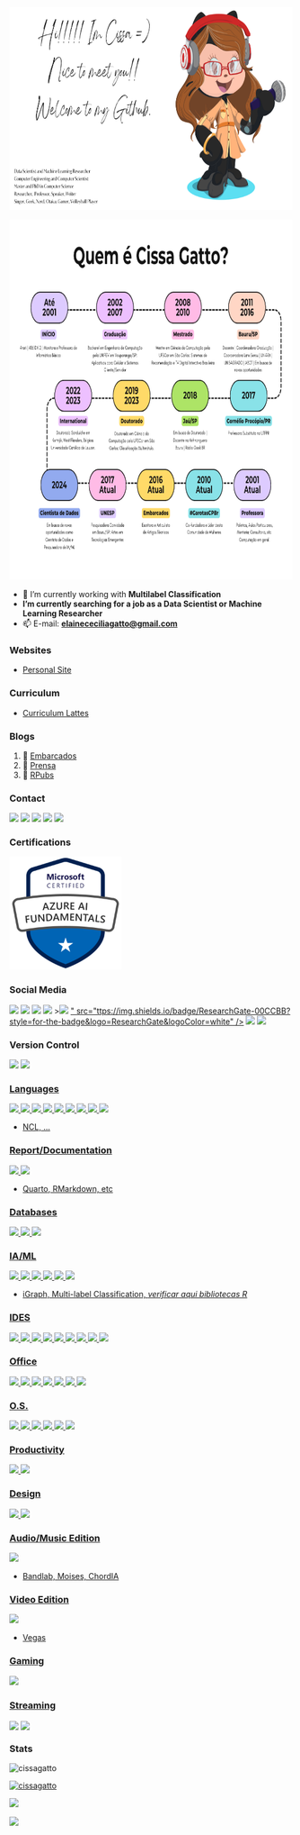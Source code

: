 <p align="center"><img src="https://github.com/cissagatto/cissagatto/blob/main/github.png" width="640" height="360"/> </a>
<p align="center"><img src="https://github.com/cissagatto/cissagatto/blob/main/quem-cissa.png" width="720" height="640"/> </a>

- 🔭 I’m currently working with **Multilabel Classification**
- **I’m currently searching for a job as a Data Scientist or Machine Learning Researcher**  
- 📫 E-mail: **elainececiliagatto@gmail.com**


### Websites
- [Personal Site](https://sites.google.com/view/cissagatto)

### Curriculum
- [Curriculum Lattes](http://lattes.cnpq.br/8559022477811603)
  
### Blogs
1. 📝 [Embarcados](https://www.embarcados.com.br/author/cissa/)
2. 📝 [Prensa](https://prensa.li/@cissa.gatto/)
3. 📝 [RPubs](https://rpubs.com/cissagatto)


### Contact
<p align="left">
<img src="https://img.shields.io/badge/WhatsApp-25D366?style=for-the-badge&logo=whatsapp&logoColor=white" /> 
<img src="https://img.shields.io/badge/Telegram-2CA5E0?style=for-the-badge&logo=telegram&logoColor=white" />
<img src="https://img.shields.io/badge/Gmail-D14836?style=for-the-badge&logo=gmail&logoColor=white" />
<img src="https://img.shields.io/badge/Messenger-00B2FF?style=for-the-badge&logo=messenger&logoColor=white" />
<img src="https://img.shields.io/badge/Microsoft_Outlook-0078D4?style=for-the-badge&logo=microsoft-outlook&logoColor=white" />

### Certifications
<p align="left">
<img src="https://github.com/cissagatto/cissagatto/blob/main/azure-ai-fundamentals-600x600.png" width="200" height="200"/> </a> 


### Social Media
<p align="left">
<a href="https://www.facebook.com/elainececiliagatto/" target="blank"><img src="https://img.shields.io/badge/Facebook-1877F2?style=for-the-badge&logo=facebook&logoColor=white" /></a>
<a href="https://twitter.com/cissagatto" target="blank"><img src="https://img.shields.io/badge/Twitter-1DA1F2?style=for-the-badge&logo=twitter&logoColor=white" /></a>
<a href="https://instagram.com/cissagatto" target="blank"><img src="https://img.shields.io/badge/Instagram-E4405F?style=for-the-badge&logo=instagram&logoColor=white" /></a>
<a href="https://linkedin.com/in/elainececiliagatto" target="blank"><img src="https://img.shields.io/badge/LinkedIn-0077B5?style=for-the-badge&logo=linkedin&logoColor=white"/></a>
<a hre="https://github.com/cissagatto" target="blank" target="blank">><img src="https://img.shields.io/badge/Slack-4A154B?style=for-the-badge&logo=slack&logoColor=white" /></a>
<a href="https://www.kaggle.com/elainececiliagatto" src="https://img.shields.io/badge/Kaggle-035a7d?style=for-the-badge&logo=kaggle&logoColor=white" /></a>
<a href="https://www.researchgate.net/profile/Elaine-Gatto target="blank">" src="ttps://img.shields.io/badge/ResearchGate-00CCBB?style=for-the-badge&logo=ResearchGate&logoColor=white" /></a>
<a hre="https://github.com/cissagatto" target="blank"> <img src="https://img.shields.io/badge/Discord-%235865F2.svg?style=for-the-badge&logo=discord&logoColor=white"/>
<a href="https://stackoverflow.com/users/12873104" target="blank"><img src="https://img.shields.io/badge/Stack_Overflow-FE7A16?style=for-the-badge&logo=stack-overflow&logoColor=white" /></a>


### Version Control
<p align="left">
<a href="https://gitlab.com/elainececiliagatto" target="blank"><img src="https://img.shields.io/badge/GitLab-330F63?style=for-the-badge&logo=gitlab&logoColor=white" /></a>
<a href="https://github.com/cissagatto" target="blank"> <img src="https://img.shields.io/badge/git-%23F05033.svg?style=for-the-badge&logo=git&logoColor=white"/>


### Languages
<p align="left">
<img src="https://img.shields.io/badge/r-%23276DC3.svg?style=for-the-badge&logo=r&logoColor=white"/>
<img src="https://img.shields.io/badge/Python-3776AB?style=for-the-badge&logo=python&logoColor=white"/>
<img src="https://img.shields.io/badge/C-00599C?style=for-the-badge&logo=c&logoColor=white"/>
<img src="https://img.shields.io/badge/C%2B%2B-00599C?style=for-the-badge&logo=c%2B%2B&logoColor=white"/>
<img src="https://img.shields.io/badge/Java-ED8B00?style=for-the-badge&logo=java&logoColor=white"/>
<img src="https://img.shields.io/badge/Lua-2C2D72?style=for-the-badge&logo=lua&logoColor=white"/>
<img src="https://img.shields.io/badge/assembly%20script-%23000000.svg?style=for-the-badge&logo=assemblyscript&logoColor=white"/>
<img src="https://img.shields.io/badge/PowerShell-%235391FE.svg?style=for-the-badge&logo=powershell&logoColor=white"/>
<img src="https://img.shields.io/badge/Shell_Script-121011?style=for-the-badge&logo=gnu-bash&logoColor=white"/>

- NCL, ... 

### Report/Documentation
<p align="left">
<img src="https://img.shields.io/badge/latex-%23008080.svg?style=for-the-badge&logo=latex&logoColor=white"/>
<img src="https://img.shields.io/badge/Markdown-000000?style=for-the-badge&logo=markdown&logoColor=white"/>

- Quarto, RMarkdown, etc
  
### Databases
<p align="left">
<img src="https://img.shields.io/badge/MySQL-00000F?style=for-the-badge&logo=mysql&logoColor=white"/>
<img src="https://img.shields.io/badge/PostgreSQL-316192?style=for-the-badge&logo=postgresql&logoColor=white"/>
<img src="https://img.shields.io/badge/MongoDB-4EA94B?style=for-the-badge&logo=mongodb&logoColor=white"/>


### IA/ML
<p align="left">
<img src="https://img.shields.io/badge/Matplotlib-%23ffffff.svg?style=for-the-badge&logo=Matplotlib&logoColor=black"/>
<img src="https://img.shields.io/badge/numpy-%23013243.svg?style=for-the-badge&logo=numpy&logoColor=white"/>
<img src="https://img.shields.io/badge/pandas-%23150458.svg?style=for-the-badge&logo=pandas&logoColor=white"/>
<img src="https://img.shields.io/badge/Plotly-%233F4F75.svg?style=for-the-badge&logo=plotly&logoColor=white"/>
<img src="htps://img.shields.io/badge/scikit--learn-%23F7931E.svg?style=for-the-badge&logo=scikit-learn&logoColor=white"/>
<img src="https://img.shields.io/badge/SciPy-%230C55A5.svg?style=for-the-badge&logo=scipy&logoColor=%white"/>

- iGraph, Multi-label Classification, *verificar aqui bibliotecas R*


### IDES
<p align="left">
<img src="https://img.shields.io/badge/RStudio-4285F4?style=for-the-badge&logo=rstudio&logoColor=white"/>
<img src="https://img.shields.io/badge/Eclipse-FE7A16.svg?style=for-the-badge&logo=Eclipse&logoColor=white"/>
<img src="https://img.shields.io/badge/NetBeansIDE-1B6AC6.svg?style=for-the-badge&logo=apache-netbeans-ide&logoColor=white"/>
<img src="https://img.shields.io/badge/-Visual%20Studio%20Code-333333?style=for-the-badge&logo=visual-studio-code&logoColor=007ACC"/>
<img src="https://img.shields.io/badge/pycharm-143?style=for-the-badge&logo=pycharm&logoColor=black&color=black&labelColor=green"/>
<img src="https://img.shields.io/badge/Spyder-838485?style=for-the-badge&logo=spyder%20ide&logoColor=maroon"/>
<img src="https://img.shields.io/badge/jupyter-%23FA0F00.svg?style=for-the-badge&logo=jupyter&logoColor=white"/>
<img src="https://img.shields.io/badge/Notepad++-90E59A.svg?style=for-the-badge&logo=notepad%2b%2b&logoColor=black"/>
<img src="https://img.shields.io/badge/sublime_text-%23575757.svg?style=for-the-badge&logo=sublime-text&logoColor=important"/>

  
### Office
<p align="left">
<img src="https://img.shields.io/badge/LibreOffice-%2318A303?style=for-the-badge&logo=LibreOffice&logoColor=white"/>
<img src="https://img.shields.io/badge/Microsoft_Visio-3955A3?style=for-the-badge&logo=microsoft-visio&logoColor=white"/>
<img src="https://img.shields.io/badge/Microsoft_Word-2B579A?style=for-the-badge&logo=microsoft-word&logoColor=white"/>
<img src="https://img.shields.io/badge/Microsoft_Excel-217346?style=for-the-badge&logo=microsoft-excel&logoColor=white"/>
<img src="https://img.shields.io/badge/Microsoft_PowerPoint-B7472A?style=for-the-badge&logo=microsoft-powerpoint&logoColor=white"/>
<img src="https://img.shields.io/badge/Microsoft_Office-D83B01?style=for-the-badge&logo=microsoft-office&logoColor=white"/>
<img src="https://img.shields.io/badge/Microsoft_SharePoint-0078D4?style=for-the-badge&logo=microsoft-sharepoint&logoColor=white"/>


### O.S.
<p align="left">
<img src="https://img.shields.io/badge/Windows-017AD7?style=for-the-badge&logo=windows&logoColor=white"/>
<img src="https://img.shields.io/badge/Linux-E34F26?style=for-the-badge&logo=linux&logoColor=black"/>
<img src="https://img.shields.io/badge/Fedora-294172?style=for-the-badge&logo=fedora&logoColor=white"/>
<img src="https://img.shields.io/badge/Ubuntu-E95420?style=for-the-badge&logo=ubuntu&logoColor=white"/>
<img src="https://img.shields.io/badge/Linux%20Mint-87CF3E?style=for-the-badge&logo=Linux%20Mint&logoColor=white"/>
<img src="https://img.shields.io/badge/cent%20os-002260?style=for-the-badge&logo=centos&logoColor=F0F0F0"/>


### Productivity
<p align="left">
<img src="https://img.shields.io/badge/Notion-%23000000.svg?style=for-the-badge&logo=notion&logoColor=white"/>
<img src="https://img.shields.io/badge/Trello-%23026AA7.svg?style=for-the-badge&logo=Trello&logoColor=white"/>


### Design
<p align="left">  
<img src="https://img.shields.io/badge/Canva-%2300C4CC.svg?style=for-the-badge&logo=Canva&logoColor=white"/>
<img src="https://img.shields.io/badge/adobe%20photoshop-%2331A8FF.svg?style=for-the-badge&logo=adobe%20photoshop&logoColor=white"/>


### Audio/Music Edition
<p align="left">
<img src="https://img.shields.io/badge/Audacity-0000CC?style=for-the-badge&logo=audacity&logoColor=white"/>

- Bandlab, Moises, ChordIA


### Video Edition
<img src="https://img.shields.io/badge/blender-%23F5792A.svg?style=for-the-badge&logo=blender&logoColor=white"/>

- Vegas 


### Gaming
<p align="left">
<img src="https://img.shields.io/badge/Xbox-107C10?style=for-the-badge&logo=xbox&logoColor=white"/>


### Streaming
<p align="left">
<a href="https://www.twitch.tv/cissagatto" target="blank"><img align="center" src="https://img.shields.io/badge/Twitch-9146FF?style=for-the-badge&logo=twitch&logoColor=white"></a>  
<a href="https://www.youtube.com/cissagatto" target="blank"><img align="center" src="https://img.shields.io/badge/YouTube-FF0000?style=for-the-badge&logo=youtube&logoColor=white"></a>


### Stats
<p align="left"> <img src="https://komarev.com/ghpvc/?username=cissagatto&label=Profile%20views&theme=onedark&color=0e75b6&style=flat" alt="cissagatto" /></p>
<p align="left"> <a href="https://github.com/ryo-ma/github-profile-trophy&theme=onedark"><img src="https://github-profile-trophy.vercel.app/?username=cissagatto" alt="cissagatto" /></a></p>  
<p align="left"> <a href="https://github.com/anuraghazra/github-readme-stats" /> <img src="https://github-readme-stats.vercel.app/api?username=cissagatto&theme=dark&show_icons=true" /></a></p>
<p align="left"> <a href="https://github.com/anuraghazra/github-readme-stats"/> <img src="https://github-readme-stats.vercel.app/api/top-langs/?username=iuricode&hide=html&layout=compact&theme=dark"/></a></p>


